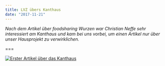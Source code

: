 ```yaml
---
title: LVZ übers Kanthaus
date: "2017-11-21"
---
```

*Nach dem Artikel über foodsharing Wurzen war Christian Neffe sehr interessiert am Kanthaus und kam bei uns vorbei, um einen Artikel nur über unser Hausprojekt zu verwirklichen.*

===

[![Erster Artikel über das Kanthaus](/pics/20171121_lvz.jpg)](/pics/20171121_lvz.pdf)
